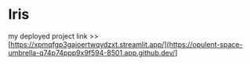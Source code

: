 # Iris

my deployed project link >> [https://xpmqfgp3gajoertwqydzxt.streamlit.app/](https://opulent-space-umbrella-q74p74ppp9x9f594-8501.app.github.dev/]
